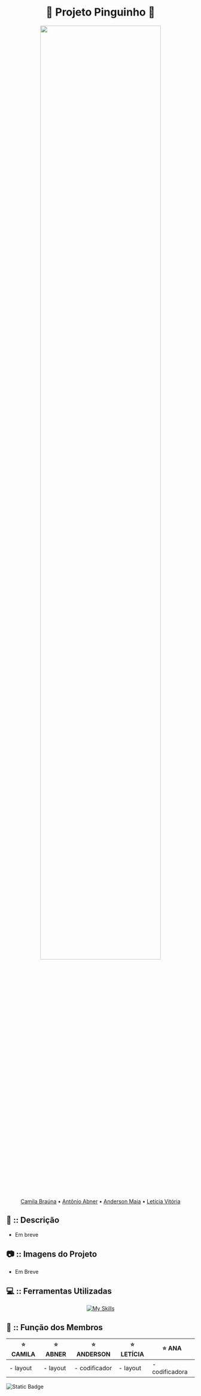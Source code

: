<div align="center">

<h1> 🐧 Projeto Pinguinho 🐧 </h1>

<img width="80%" src="https://github.com/Cam1ss/Projeto_Apple_Academy/assets/125037138/25492536-7b89-4607-a8c0-b29a59c15966">

<a href="https://github.com/Cam1ss" target="_self" rel="external">Camila Braúna</a> 
  • <a href="https://github.com/frsmth" target="_self" rel="external">Antônio Abner</a> •
    <a href="https://github.com/TheAnders007" target="_self" rel="external">Anderson Maia</a> • 
    <a href="https://github.com/mareshbard" target="_self" rel="external">Letícia Vitória</a>

</div>

<div align="left">

<h2> 📍 :: Descrição </h2>
   
- Em breve

<h2> 📷 :: Imagens do Projeto </h2>

- Em Breve

<h2> 💻 :: Ferramentas Utilizadas </h2>

<div align="center">

[![My Skills](https://skillicons.dev/icons?i=js,html,css,vscode,figma-dark)](https://skillicons.dev)

</div>


<h2> 🤝 :: Função dos Membros </h2>

</div>

<div align="center">

|⭐ CAMILA  | ⭐ ABNER |⭐ ANDERSON | ⭐ LETÍCIA | ⭐ ANA |
| -------- | -------- | -------- | ---------- | ---------- |
| - layout | - layout | - codificador | - layout |  - codificadora |

</div>


![Static Badge](https://img.shields.io/badge/STATUS-EM%20ANDAMENTO-brightgreen?style=for-the-badge&color=yellow)

